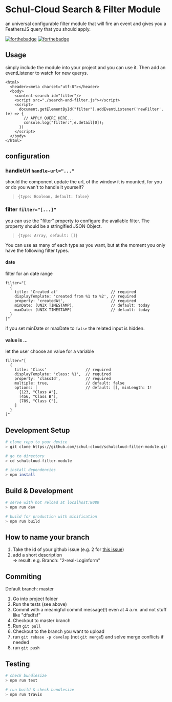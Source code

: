 # Schul-Cloud Search & Filter Module

an universal configurable filter module that will fire an event 
and gives you a FeathersJS query that you should apply.

[![forthebadge](http://forthebadge.com/images/badges/made-with-vue.svg)](http://forthebadge.com)
[![forthebadge](http://forthebadge.com/images/badges/built-with-love.svg)](http://forthebadge.com)

## Usage
simply include the module into your project and you can use it.
Then add an eventListener to watch for new querys.
```
<html>
  <header><meta charset="utf-8"></header>
  <body>
    <content-search id="filter"/>
    <script src="./search-and-filter.js"></script>
    <script>
      document.getElementById("filter").addEventListener('newFilter', (e) => {
        // APPLY QUERE HERE...
        console.log("filter:",e.detail[0]);
      })
    </script>
  </body>
</html>
```

## configuration

### handleUrl `handle-url="..."`

should the component update the url, of the window it is mounted, 
for you or do you wan't to handle it yourself?

> `{type: Boolean, default: false}`

### filter `filter="[...]"`
you can use the "filter" property to configure the available filter. 
The property should be a stringified JSON Object. 

> `{type: Array, default: []}`

You can use as many of each type as you want, but at the moment you only have the following filter types. 



#### date
filter for an date range
```
filter="[
  {
    title: 'Created at'                       // required
    displayTemplate: 'created from %1 to %2', // required
    property: 'createdAt',                    // required
    minDate: (UNIX TIMESTAMP),                // default: today
    maxDate: (UNIX TIMESTAMP)                 // default: today
  }
]" 
```
if you set minDate or maxDate to `false` the related input is hidden.

#### value is ...
let the user choose an value for a variable
```
filter="[
  {
    title: 'Class'                 // required
    displayTemplate: 'class: %1',  // required
    property: 'classId',           // required
    multiple: true,                // default: false
    options: [                     // default: [], minLength: 1!
      [123, "Class A"],
      [456, "Class B"],
      [789, "Class C"],
    ]
  }
]" 
```

## Development Setup

``` bash
# clone repo to your device
> git clone https://github.com/schul-cloud/schulcloud-filter-module.git

# go to directory
> cd schulcloud-filter-module

# install dependencies
> npm install
```

## Build & Development

``` bash
# serve with hot reload at localhost:8080
> npm run dev

# build for production with minification
> npm run build
```

## How to name your branch

1. Take the id of your github issue (e.g. 2 for [this issue](https://github.com/schul-cloud/schulcloud-content-editor/issues/2))
2. add a short description <br>
=> result: e.g. Branch: "2-real-Loginform"

## Commiting

Default branch: master

1. Go into project folder
2. Run the tests (see above)
3. Commit with a meanigful commit message(!) even at 4 a.m. and not stuff like "dfsdfsf"
4. Checkout to master branch
5. Run `git pull`
6. Checkout to the branch you want to upload
7. run `git rebase -p develop` (not `git merge`!) and solve merge conflicts if needed
8. run `git push`

## Testing
``` bash
# check bundlesize
> npm run test

# run build & check bundlesize
> npm run travis
```
